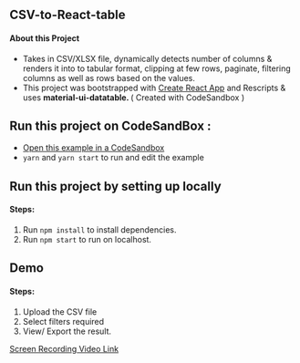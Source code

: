 ## CSV-to-React-table

#### About this Project
 - Takes in CSV/XLSX file, dynamically detects number of columns & renders it into to tabular format, clipping at few rows, paginate, filtering columns as well as rows based on the values.
- This project was bootstrapped with [Create React App](https://github.com/facebook/create-react-app) and Rescripts & uses <strong> material-ui-datatable. </strong> ( Created with CodeSandbox )

## Run this project on CodeSandBox : 

- [Open this example in a CodeSandbox](https://codesandbox.io/s/csv-to-table-32g2o)
- `yarn` and `yarn start` to run and edit the example

## Run this project by setting up locally
#### Steps:
1. Run `npm install` to install dependencies.
2. Run `npm start` to run on localhost.

## Demo
#### Steps:
1. Upload the CSV file
2. Select filters required
3. View/ Export the result.

[Screen Recording Video Link](https://clipchamp.com/watch/JFc9uQJy8BB)

